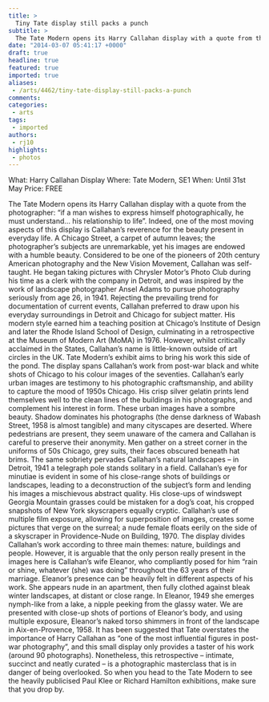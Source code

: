 ```yaml
---
title: >
  Tiny Tate display still packs a punch
subtitle: >
  The Tate Modern opens its Harry Callahan display with a quote from the photographer: “if a man wishes to express himself photographically, he must understand… his relationship to life”.
date: "2014-03-07 05:41:17 +0000"
draft: true
headline: true
featured: true
imported: true
aliases:
 - /arts/4462/tiny-tate-display-still-packs-a-punch
comments:
categories:
 - arts
tags:
 - imported
authors:
 - rj10
highlights:
 - photos
---
```


What: Harry Callahan Display
Where: Tate Modern, SE1
When: Until 31st May
Price: FREE

The Tate Modern opens its Harry Callahan display with a quote from the photographer: “if a man wishes to express himself photographically, he must understand… his relationship to life”. Indeed, one of the most moving aspects of this display is Callahan’s reverence for the beauty present in everyday life. A Chicago Street, a carpet of autumn leaves; the photographer’s subjects are unremarkable, yet his images are endowed with a humble beauty.
Considered to be one of the pioneers of 20th century American photography and the New Vision Movement, Callahan was self-taught. He began taking pictures with Chrysler Motor’s Photo Club during his time as a clerk with the company in Detroit, and was inspired by the work of landscape photographer Ansel Adams to pursue photography seriously from age 26, in 1941. Rejecting the prevailing trend for documentation of current events, Callahan preferred to draw upon his everyday surroundings in Detroit and Chicago for subject matter. His modern style earned him a teaching position at Chicago’s Institute of Design and later the Rhode Island School of Design, culminating in a retrospective at the Museum of Modern Art (MoMA) in 1976. However, whilst critically acclaimed in the States, Callahan’s name is little-known outside of art circles in the UK. Tate Modern’s exhibit aims to bring his work this side of the pond.
The display spans Callahan’s work from post-war black and white shots of Chicago to his colour images of the seventies. Callahan’s early urban images are testimony to his photographic craftsmanship, and ability to capture the mood of 1950s Chicago. His crisp silver gelatin prints lend themselves well to the clean lines of the buildings in his photographs, and complement his interest in form.
These urban images have a sombre beauty. Shadow dominates his photographs (the dense darkness of Wabash Street, 1958 is almost tangible) and many cityscapes are deserted. Where pedestrians are present, they seem unaware of the camera and Callahan is careful to preserve their anonymity. Men gather on a street corner in the uniforms of 50s Chicago, grey suits, their faces obscured beneath hat brims.
The same sobriety pervades Callahan’s natural landscapes – in Detroit, 1941 a telegraph pole stands solitary in a field. Callahan’s eye for minutiae is evident in some of his close-range shots of buildings or landscapes, leading to a deconstruction of the subject’s form and lending his images a mischievous abstract quality. His close-ups of windswept Georgia Mountain grasses could be mistaken for a dog’s coat, his cropped snapshots of New York skyscrapers equally cryptic. Callahan’s use of multiple film exposure, allowing for superposition of images, creates some pictures that verge on the surreal; a nude female floats eerily on the side of a skyscraper in Providence-Nude on Building, 1970.
The display divides Callahan’s work according to three main themes: nature, buildings and people. However, it is arguable that the only person really present in the images here is Callahan’s wife Eleanor, who compliantly posed for him “rain or shine, whatever (she) was doing” throughout the 63 years of their marriage. Eleanor’s presence can be heavily felt in different aspects of his work. She appears nude in an apartment, then fully clothed against bleak winter landscapes, at distant or close range. In Eleanor, 1949 she emerges nymph-like from a lake, a nipple peeking from the glassy water. We are presented with close-up shots of portions of Eleanor’s body, and using multiple exposure, Eleanor’s naked torso shimmers in front of the landscape in Aix-en-Provence, 1958.
It has been suggested that Tate overstates the importance of Harry Callahan as “one of the most influential figures in post-war photography”, and this small display only provides a taster of his work (around 90 photographs). Nonetheless, this retrospective – intimate, succinct and neatly curated – is a photographic masterclass that is in danger of being overlooked. So when you head to the Tate Modern to see the heavily publicised Paul Klee or Richard Hamilton exhibitions, make sure that you drop by.
